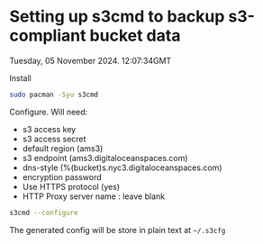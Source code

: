 # Setting up s3cmd to backup s3-compliant bucket data

Tuesday, 05 November 2024. 12:07:34GMT

Install
```bash
sudo pacman -Syu s3cmd
```

Configure.
Will need:

- s3 access key
- s3 access secret
- default region (ams3)
- s3 endpoint (ams3.digitaloceanspaces.com)
- dns-style (%(bucket)s.nyc3.digitaloceanspaces.com)
- encryption password
- Use HTTPS protocol (yes)
- HTTP Proxy server name : leave blank

```bash
s3cmd --configure
```

The generated config will be store in plain text at `~/.s3cfg`
